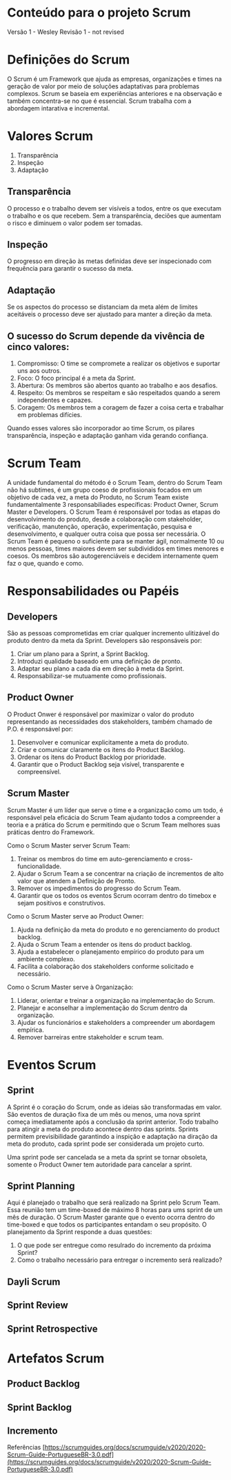 # Conteúdo para o projeto Scrum

Versão 1 - Wesley
Revisão 1 - not revised

# Definições do Scrum

O Scrum é um Framework que ajuda as empresas, organizações e times na geração de valor por meio de soluções adaptativas para problemas complexos.
Scrum se baseia em experiências anteriores e na observação e também concentra-se no que é essencial.
Scrum trabalha com a abordagem intarativa e incremental.

# Valores Scrum

1. Transparência
2. Inspeção
3. Adaptação

## Transparência

O processo e o trabalho devem ser visíveis a todos, entre os que executam o trabalho e os que recebem. Sem a transparência, deciões que aumentam o risco e diminuem o valor podem ser tomadas.

## Inspeção

O progresso em direção às metas definidas deve ser inspecionado com frequência para garantir o sucesso da meta.

## Adaptação

Se os aspectos do processo se distanciam da meta além de limites aceitáveis o processo deve ser ajustado para manter a direção da meta.

## O sucesso do Scrum depende da vivência de cinco valores:

1. Compromisso: O time se compromete a realizar os objetivos e suportar uns aos outros.
2. Foco: O foco principal é a meta da Sprint.
3. Abertura: Os membros são abertos quanto ao trabalho e aos desafios.
4. Respeito: Os membros se respeitam e são respeitados quando a serem independentes e capazes.
5. Coragem: Os membros tem a coragem de fazer a coisa certa e trabalhar em problemas difícies.

Quando esses valores são incorporador ao time Scrum, os pilares transparência, inspeção e adaptação ganham vida gerando confiança.

# Scrum Team

A unidade fundamental do método é o Scrum Team, dentro do Scrum Team não há subtimes, é um grupo coeso de profissionais focados em um objetivo de cada vez, a meta do Produto, no Scrum Team existe fundamentalmente 3 responsabiliades específicas: Product Owner, Scrum Master e Developers.
O Scrum Team é responsável por todas as etapas do desenvolvimento do produto, desde a colaboração com stakeholder, verificação, manutenção, operação, experimentação, pesquisa e desenvolvimento, e qualquer outra coisa que possa ser necessária.
O Scrum Team é pequeno o suficiente para se manter ágil, normalmente 10 ou menos pessoas, times maiores devem ser subdivididos em times menores e coesos.
Os membros são autogerenciáveis e decidem internamente quem faz o que, quando e como.

# Responsabilidades ou Papéis

## Developers
São as pessoas comprometidas em criar qualquer incremento ulitizável do produto dentro da meta da Sprint.
Developers são responsáveis por:

1. Criar um plano para a Sprint, a Sprint Backlog.
2. Introduzi qualidade baseado em uma definição de pronto.
3. Adaptar seu plano a cada dia em direção à meta da Sprint.
4. Responsabilizar-se mutuamente como profissionais.

## Product Owner

O Product Onwer é responsável por maximizar o valor do produto representando as necessidades dos stakeholders, também chamado de P.O. é responsável por:

1. Desenvolver e comunicar explicitamente a meta do produto.
2. Criar e comunicar claramente os itens do Product Backlog.
3. Ordenar os itens do Product Backlog por prioridade.
4. Garantir que o Product Backlog seja visível, transparente e compreensível.

## Scrum Master

Scrum Master é um líder que serve o time e a organização como um todo, é responsável pela eficácia do Scrum Team ajudanto todos a compreender a teoria e a prática do Scrum
e permitindo que o Scrum Team melhores suas práticas dentro do Framework.

Como o Scrum Master server Scrum Team:

1. Treinar os membros do time em auto-gerenciamento e cross-funcionalidade.
2. Ajudar o Scrum Team a se concentrar na criação de incrementos de alto valor que atendem a Definição de Pronto.
3. Remover os impedimentos do progresso do Scrum Team.
4. Garantir que os todos os eventos Scrum ocorram dentro do timebox e sejam positivos e construtivos.

Como o Scrum Master serve ao Product Owner:

1. Ajuda na definição da meta do produto e no gerenciamento do product backlog.
2. Ajuda o Scrum Team a entender os itens do product backlog.
3. Ajuda a estabelecer o planejamento empírico do produto para um ambiente complexo.
4. Facilita a colaboração dos stakeholders conforme solicitado e necessário.

Como o Scrum Master serve à Organização:

1. Liderar, orientar e treinar a organização na implementação do Scrum.
2. Planejar e aconselhar a implementação do Scrum dentro da organização.
3. Ajudar os funcionários e stakeholders a compreender um abordagem empírica.
4. Remover barreiras entre stakeholder e scrum team.


# Eventos Scrum
## Sprint

A Sprint é o coração do Scrum, onde as ideias são transformadas em valor. São eventos de duração fixa de um mês ou menos, uma nova sprint começa imediatamente após a conclusão da sprint anterior. Todo trabalho para atingir a meta do produto acontece dentro das sprints.
Sprints permitem previsibilidade garantindo a inspição e adaptação na diração da meta do produto, cada sprint pode ser considerada um projeto curto.

Uma sprint pode ser cancelada se a meta da sprint se tornar obsoleta, somente o Product Owner tem autoridade para cancelar a sprint.

## Sprint Planning

Aqui é planejado o trabalho que será realizado na Sprint pelo Scrum Team. Essa reunião tem um time-boxed de máximo 8 horas para ums sprint de um mês de duração. O Scrum Master garante que o evento ocorra dentro do time-boxed e que todos os participantes entandam o seu propósito.
O planejamento da Sprint responde a duas questões:
1. O que pode ser entregue como resulrado do incremento da próxima Sprint?
2. Como o trabalho necessário para entregar o incremento será realizado?

## Dayli Scrum

<!-- Colocar o conteúdo aqui-->

## Sprint Review

<!-- Colocar o conteúdo aqui-->

## Sprint Retrospective

<!-- Colocar o conteúdo aqui-->

# Artefatos Scrum

## Product Backlog

## Sprint Backlog

## Incremento

Referências [https://scrumguides.org/docs/scrumguide/v2020/2020-Scrum-Guide-PortugueseBR-3.0.pdf](https://scrumguides.org/docs/scrumguide/v2020/2020-Scrum-Guide-PortugueseBR-3.0.pdf)
